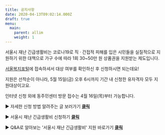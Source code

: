 ```yaml
---
title: 공지사항
date: 2020-04-13T09:02:14.000Z
draft: true
menu:
  main:
    parent: allim
    weight: 1
---
```

서울시 재난 긴급생활비는 코로나19로 직 · 간접적 피해를 입은 시민들을 실질적으로 지원하기 위한 대책으로 가구 수에 따라 1회 30~50만 원 상품권을 지원받는 제도입니다.

[서울복지포털](https://wis.seoul.go.kr/)에 접속하셔서 대상 여부를 확인하신 후 신청하시면 되는데요!

지원은 선착순이 아니라, 5월 15일(금) 오후 6시까지 기간 내 신청한 유자격자 모두 지원대상이고요.

인터넷 신청 외에 동주민센터 방문 접수는 4월 16일(목)부터 가능합니다.

▶ 자세한 신청 방법 알려주는 글 보러가기 **[클릭](http://mediahub.seoul.go.kr/archives/1276255)**

▶ 서울시 재난 긴급생활비 신청하기 **[클릭](https://univ.jinhakapply.com/Univ924401.aspx)**

▶ Q&A로 알아보는 '서울시 재난 긴급생활비' 지원 바로가기  **[클릭](http://mediahub.seoul.go.kr/archives/1274958)**